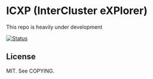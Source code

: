 # ICXP (InterCluster eXPlorer)

This repo is heavily under development

[![Status](https://circleci.com/gh/nshou/icxp.svg?style=svg)](https://circleci.com/gh/nshou/icxp)

## License

MIT. See COPYING.
